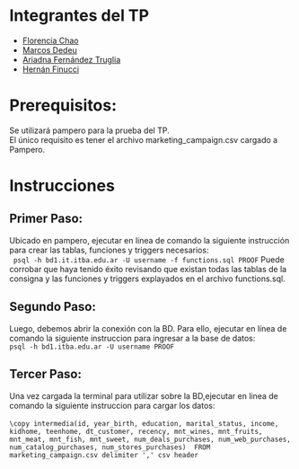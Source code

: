# Integrantes del TP
- [Florencia Chao](https://github.com/user/fchao)
- [Marcos Dedeu](https://github.com/user/mdedeu) 
- [Ariadna Fernández Truglia](https://github.com/user/arfernandez2000)
- [Hernán Finucci](https://github.com/user/hfinucci)


# Prerequisitos:
Se utilizará pampero para la prueba del TP. <br/>
El único requisito es tener el archivo marketing_campaign.csv cargado a Pampero.<br/>

# Instrucciones
## Primer Paso:

Ubicado en pampero, ejecutar en linea de comando la siguiente instrucción para crear las tablas, funciones y triggers necesarios:<br/>
	 ``` psql -h bd1.it.itba.edu.ar -U username -f functions.sql PROOF```
Puede corrobar que haya tenido éxito revisando que existan todas las tablas de la consigna y las funciones y triggers explayados en el archivo functions.sql.<br/>

## Segundo Paso:
Luego, debemos abrir la conexión con la BD. Para ello, ejecutar en línea de comando la siguiente instruccion para ingresar a la base de datos:<br/>
	 ```psql -h bd1.itba.edu.ar -U username PROOF```

## Tercer Paso:
 Una vez cargada la terminal para utilizar sobre la BD,ejecutar en linea de comando la siguiente instruccion para cargar los datos:<br/><br/>
 	```\copy intermedia(id, year_birth, education, marital_status, income, kidhome, teenhome, dt_customer, recency, mnt_wines, mnt_fruits, mnt_meat, mnt_fish, mnt_sweet, num_deals_purchases, num_web_purchases, num_catalog_purchases, num_stores_purchases)  FROM marketing_campaign.csv delimiter ',' csv header ``` 
